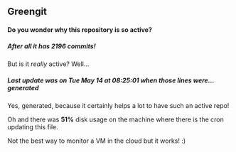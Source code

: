 ## Greengit

#### Do you wonder why this repository is so active?

##### After all it has 2196 commits!

But is it *really* active? Well...

##### Last update was on Tue May 14 at 08:25:01 when those lines were... generated

Yes, generated, because it certainly helps a lot to have such an active repo!

Oh and there was **51%** disk usage on the machine
where there is the cron updating this file.

Not the best way to monitor a VM in the cloud but it works! :)
